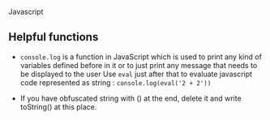 Javascript

## Helpful functions

- `console.log` is a function in JavaScript which is used to print any kind of variables defined before in it or to just print any message that needs to be displayed to the user
Use `eval` just after that to evaluate javascript code represented as string : `console.log(eval('2 + 2'))`

- If you have obfuscated string with () at the end, delete it and write toString() at this place.

